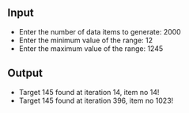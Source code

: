 ## Input
- Enter the number of data items to generate: 2000
- Enter the minimum value of the range: 12
- Enter the maximum value of the range: 1245

## Output
- Target 145 found at iteration 14, item no 14!
- Target 145 found at iteration 396, item no 1023!